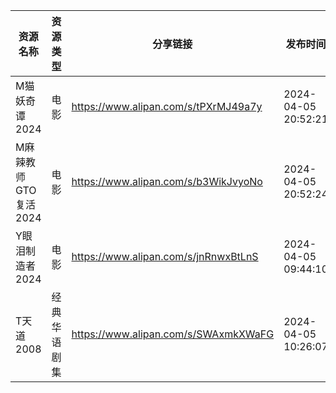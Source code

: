 | 资源名称           | 资源类型   | 分享链接                                 | 发布时间                |
| -------------- | ------ | ------------------------------------ | ------------------- |
| M猫妖奇谭2024      | 电影     | https://www.alipan.com/s/tPXrMJ49a7y | 2024-04-05 20:52:21 |
| M麻辣教师GTO复活2024 | 电影     | https://www.alipan.com/s/b3WikJvyoNo | 2024-04-05 20:52:24 |
| Y眼泪制造者2024     | 电影     | https://www.alipan.com/s/jnRnwxBtLnS | 2024-04-05 09:44:10 |
| T天道2008        | 经典华语剧集 | https://www.alipan.com/s/SWAxmkXWaFG | 2024-04-05 10:26:07 |

